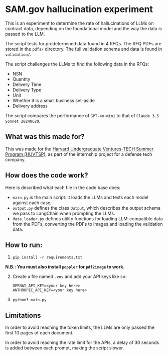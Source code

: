 # SAM.gov hallucination experiment

This is an experiment to determine the rate of hallucinations of LLMs on contract data, depending on the foundational model and the way the data is passed to the LLM.

The script tests for predetermined data found in 4 RFQs. The RFQ PDFs are stored in the `pdfs/` directory. The full validation schema and data is found in `validation/`.

The script challenges the LLMs to find the following data in the RFQs:
- NSN
- Quantity
- Delivery Time
- Delivery Type
- Unit
- Whether it is a small business set-aside
- Delivery address

The script compares the performance of `GPT-4o-mini` to that of `Claude 3.5 Sonnet 20240620`.

## What was this made for?

This was made for the [Harvard Undergraduate Ventures-TECH Summer Program (HUVTSP)](https://tech.seas.harvard.edu/summer), as part of the internship project for a defense tech company.

## How does the code work?

Here is described what each file in the code base does:
- `main.py` is the main script: it loads the LLMs and tests each model against each case;
- `output.py` defines the class `Output`, which describes the output schema we pass to LangChain when prompting the LLMs.
- `data_loader.py` defines utility functions for loading LLM-compatible data from the PDFs, converting the PDFs to images and loading the validation data.

## How to run:

1. `pip install -r requirements.txt`

**N.B.: You must also install `poppler` for `pdf2image` to work.**

2. Create a file named `.env` and add your API keys like so:

    ```
    OPENAI_API_KEY=<your key here>
    ANTHROPIC_API_KEY=<your key here>
    ```

3. `python3 main.py`

## Limitations

In order to avoid reaching the token limits, the LLMs are only passed the first 10 pages of each document.

In order to avoid reaching the rate limit for the APIs, a delay of 30 seconds is added between each prompt, making the script slower.
